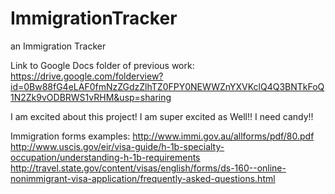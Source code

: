 # ImmigrationTracker
an Immigration Tracker

Link to Google Docs folder of previous work: https://drive.google.com/folderview?id=0Bw88fG4eLAF0fmNzZGdzZlhTZ0FPY0NEWWZnYXVKclQ4Q3BNTkFoQ1N2Zk9vODBRWS1vRHM&usp=sharing

I am excited about this project!
I am super excited as Well!!
I need candy!!

Immigration forms examples:
http://www.immi.gov.au/allforms/pdf/80.pdf
http://www.uscis.gov/eir/visa-guide/h-1b-specialty-occupation/understanding-h-1b-requirements
http://travel.state.gov/content/visas/english/forms/ds-160--online-nonimmigrant-visa-application/frequently-asked-questions.html
